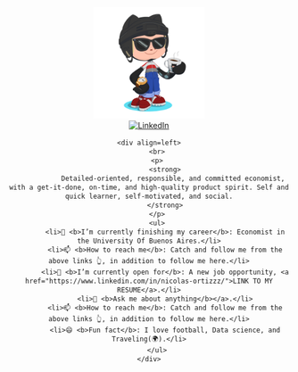 <div>
    <div align=center>
        <img src="https://raw.githubusercontent.com/AhmedFathyDev/AhmedFathyDev/main/GitHub.png" alt="GitHub Octocat Drinking a Cup of Coffee" height="200">
    </div>
    <div align=center>
       <a href="https://www.linkedin.com/in/nicolas-ortizzz/"><img src="https://img.shields.io/badge/Linkedin-0077b5?style=flat&logo=linkedin" alt="LinkedIn" /></a>

    
    <div align=left>
        <br>
        <p>
            <strong>
                Detailed-oriented, responsible, and committed economist, with a get-it-done, on-time, and high-quality product spirit. Self and quick learner, self-motivated, and social.
            </strong>
        </p>
        <ul>
            <li>🌱 <b>I’m currently finishing my career</b>: Economist in the University Of Buenos Aires.</li>
            <li>📫 <b>How to reach me</b>: Catch and follow me from the above links 👆, in addition to follow me here.</li>
            <li>🤔 <b>I’m currently open for</b>: A new job opportunity, <a href="https://www.linkedin.com/in/nicolas-ortizzz/">LINK TO MY RESUME</a>.</li>
            <li>💬 <b>Ask me about anything</b></a>.</li>
            <li>📫 <b>How to reach me</b>: Catch and follow me from the above links 👆, in addition to follow me here.</li>
            <li>😄 <b>Fun fact</b>: I love football, Data science, and Traveling(🌍).</li>
        </ul>
    </div>
